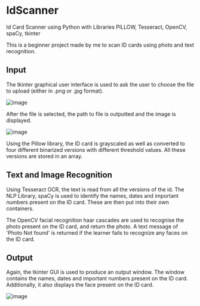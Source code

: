 # IdScanner

Id Card Scanner using Python with Libraries PILLOW, Tesseract, OpenCV, spaCy, tkinter

This is a beginner project made by me to scan ID cards using photo and text recognition.

## Input

The tkinter graphical user interface is used to ask the user to choose the file to upload (either in .png or .jpg format).

![image](https://user-images.githubusercontent.com/71396561/103150248-4b5e3b80-4798-11eb-806a-b0d4240ac341.png)

After the file is selected, the path to file is outputted and the image is displayed. 

![image](https://user-images.githubusercontent.com/71396561/103150845-0937f880-479e-11eb-80f7-70a784370fde.png)

Using the Pillow library, the ID card is grayscaled as well as converted to four different binarized versions with different threshold values. All these versions are stored in an array.

## Text and Image Recognition

Using Tesseract OCR, the text is read from all the versions of the id. The NLP Library, spaCy is used to identify the names, dates and important numbers present on the ID card. These are then put into their own containers.

The OpenCV facial recognition haar cascades are used to recognise the photo present on the ID card, and return the photo. A text message of 'Photo Not found' is returned if the learner fails to recognize any faces on the ID card.

## Output

Again, the tkinter GUI is used to produce an output window. The window contains the names, dates and important numbers present on the ID card. Additionally, it also displays the face present on the ID card.

![image](https://user-images.githubusercontent.com/71396561/103150916-ec4ff500-479e-11eb-9498-79891300fb88.png)
